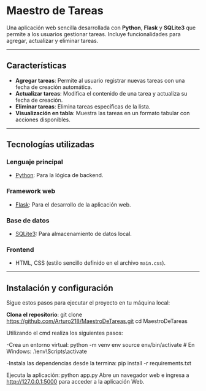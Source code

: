 # Maestro de Tareas

Una aplicación web sencilla desarrollada con **Python**, **Flask** y **SQLite3** que permite a los usuarios gestionar tareas. Incluye funcionalidades para agregar, actualizar y eliminar tareas.

---

## Características

- **Agregar tareas**: Permite al usuario registrar nuevas tareas con una fecha de creación automática.
- **Actualizar tareas**: Modifica el contenido de una tarea y actualiza su fecha de creación.
- **Eliminar tareas**: Elimina tareas específicas de la lista.
- **Visualización en tabla**: Muestra las tareas en un formato tabular con acciones disponibles.

---

## Tecnologías utilizadas

### **Lenguaje principal**
- [Python](https://www.python.org): Para la lógica de backend.

### **Framework web**
- [Flask](https://flask.palletsprojects.com): Para el desarrollo de la aplicación web.

### **Base de datos**
- [SQLite3](https://www.sqlite.org): Para almacenamiento de datos local.

### **Frontend**
- HTML, CSS (estilo sencillo definido en el archivo `main.css`).

---

## Instalación y configuración

Sigue estos pasos para ejecutar el proyecto en tu máquina local:

**Clona el repositorio**:
   git clone https://github.com/Arturo218/MaestroDeTareas.git
   cd MaestroDeTareas

Utilizando el cmd realiza los siguientes pasos:

-Crea un entorno virtual:
python -m venv env
source env/bin/activate  # En Windows: .\env\Scripts\activate

-Instala las dependencias desde la termina:
pip install -r requirements.txt

Ejecuta la aplicación:
python app.py
Abre un navegador web e ingresa a http://127.0.0.1:5000 para acceder a la aplicación Web.